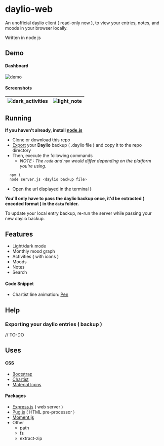 # daylio-web

An unofficial daylio client ( read-only now ), to view your entries, notes, and moods in your browser locally.

Written in node js

## Demo
#### Dashboard
![demo](https://github.com/jaxparrow07/daylio-web/assets/36300128/cd9ca01e-b599-4b32-bdc5-5104283c52f9)

#### Screenshots
| ![dark_activities](https://github.com/jaxparrow07/daylio-web/assets/36300128/3394db27-b736-40e9-95c5-5851ff491562) |![light_note](https://github.com/jaxparrow07/daylio-web/assets/36300128/03895b72-3f18-4888-acbd-51a54fb8054f) |
|---|---|

## Running

**If you haven't already, install [node.js](https://nodejs.org/en)**

* Clone or download this repo
* [Export](#exporting-your-daylio-entries--backup-) your **Daylio** backup ( .daylio file ) and copy it to the repo directory
* Then, execute the following commands
    *  _NOTE : The `node` and `npm` would differ depending on the platform you're using._
```sh
  npm i
  node server.js <daylio backup file>
```

* Open the url displayed in the terminal )


**You'll only have to pass the daylio backup once, it'd be extracted ( encoded format ) in the `data` folder.**

To update your local entry backup, re-run the server while passing your new daylio backup.

## Features

- Light/dark mode
- Monthly mood graph
- Activities ( with icons )
- Moods
- Notes
- Search

#### Code Snippet
* Chartist line animation: [Pen](https://codepen.io/sdras/pen/oxNmRM)
## Help

### Exporting your daylio entries ( backup )
// TO-DO

## Uses
#### CSS
 - [Bootstrap](https://getbootstrap.com/)
 - [Chartist](https://gionkunz.github.io/chartist-js/)
 - [Material Icons](https://fonts.google.com/icons)
 
 #### Packages
 - [Express.js](https://expressjs.com/) ( web server )
 - [Pug.js](https://pugjs.org/) ( HTML pre-processor )
 - [Moment.js](https://momentjs.com/)
 - Other
    * path
    * fs 
    * extract-zip
